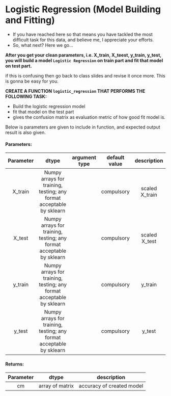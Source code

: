 # Logistic Regression (Model Building and Fitting)

* If you have reached here so that means you have tackled the most difficult task for this data, and believe me, I appreciate your efforts.
* So, what next? Here we go...

**After you get your clean parameters, i.e. X_train, X_teest, y_train, y_test, you will build a model `Logistic Regression` on train part
and fit that model on test part.**

if this is confusing then go back to class slides and revise it once more. This is gonna be easy for you.

**CREATE A FUNCTION `logistic_regression` THAT PERFORMS THE FOLLOWING TASK:**

- Build the logistic regression model
- fit that model on the test part
- gives the confusion matrix as evaluation metric of how good fit model is. 

Below is parameters are given to include in function, and expected output result is also given.

#### Parameters:

| Parameter | dtype | argument type | default value | description |
| :---: | :---: | :---: | :---: | :---: |
| X_train | Numpy arrays for training, testing; any format acceptable by sklearn| | compulsory|scaled X_train |
| X_test | Numpy arrays for training, testing; any format acceptable by sklearn| | compulsory|scaled X_test |
| y_train | Numpy arrays for training, testing; any format acceptable by sklearn | | compulsory| y_train |
| y_test |  Numpy arrays for training, testing; any format acceptable by sklearn|  | compulsory| y_test |


#### Returns:

| Parameter | dtype  | description |
| :---: | :---: |:---: |
| cm | array of matrix | accuracy of created model |